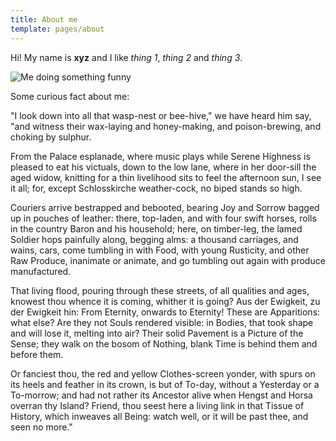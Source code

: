 ```yaml
---
title: About me
template: pages/about
---
```


Hi! My name is **xyz** and I like _thing 1_, _thing 2_ and _thing 3_.

![Me doing something funny](https://source.unsplash.com/collection/4324303/800x450?20)

Some curious fact about me:

"I look down into all that wasp-nest or bee-hive," we have heard him say, "and witness their wax-laying and honey-making, and poison-brewing, and choking by sulphur.

From the Palace esplanade, where music plays while Serene Highness is pleased to eat his victuals, down to the low lane, where in her door-sill the aged widow, knitting for a thin livelihood sits to feel the afternoon sun, I see it all; for, except Schlosskirche weather-cock, no biped stands so high.

Couriers arrive bestrapped and bebooted, bearing Joy and Sorrow bagged up in pouches of leather: there, top-laden, and with four swift horses, rolls in the country Baron and his household; here, on timber-leg, the lamed Soldier hops painfully along, begging alms: a thousand carriages, and wains, cars, come tumbling in with Food, with young Rusticity, and other Raw Produce, inanimate or animate, and go tumbling out again with produce manufactured.

That living flood, pouring through these streets, of all qualities and ages, knowest thou whence it is coming, whither it is going? Aus der Ewigkeit, zu der Ewigkeit hin: From Eternity, onwards to Eternity! These are Apparitions: what else? Are they not Souls rendered visible: in Bodies, that took shape and will lose it, melting into air? Their solid Pavement is a Picture of the Sense; they walk on the bosom of Nothing, blank Time is behind them and before them.

Or fanciest thou, the red and yellow Clothes-screen yonder, with spurs on its heels and feather in its crown, is but of To-day, without a Yesterday or a To-morrow; and had not rather its Ancestor alive when Hengst and Horsa overran thy Island? Friend, thou seest here a living link in that Tissue of History, which inweaves all Being: watch well, or it will be past thee, and seen no more."
